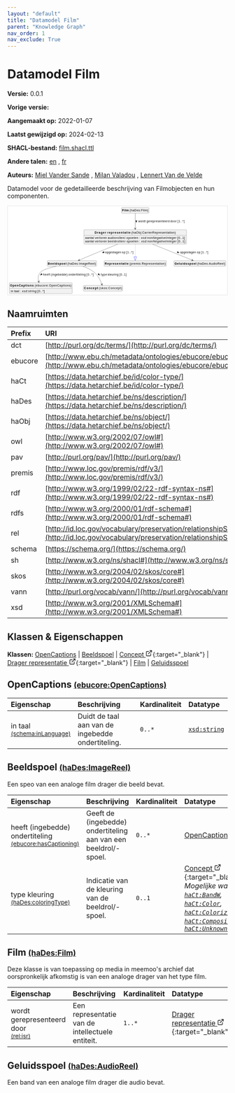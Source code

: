 ```yaml
---
layout: "default"
title: "Datamodel Film"
parent: "Knowledge Graph"
nav_order: 1
nav_exclude: True
---
```

<svg xmlns="http://www.w3.org/2000/svg" style="display: none;"><symbol id="svg-external-link" width="24" height="24" viewBox="0 0 24 24" fill="none" stroke="currentColor" stroke-width="2" stroke-linecap="round" stroke-linejoin="round" class="feather feather-external-link"><title id="svg-external-link-title">(external link)</title><path d="M18 13v6a2 2 0 0 1-2 2H5a2 2 0 0 1-2-2V8a2 2 0 0 1 2-2h6"></path><polyline points="15 3 21 3 21 9"></polyline><line x1="10" y1="14" x2="21" y2="3"></line> </symbol></svg>

Datamodel Film
====================

**Versie:** 0.0.1

**Vorige versie:** 

**Aangemaakt op:** 2022-01-07

**Laatst gewijzigd op:** 2024-02-13

**SHACL-bestand:** [film.shacl.ttl](film.shacl.ttl)

**Andere talen:**
[en](../en)
, [fr](../fr)

**Auteurs:**
[Miel Vander Sande](mailto:miel.vandersande@meemoo.be)
, [Milan Valadou](mailto:milan.valadou@meemoo.be)
, [Lennert Van de Velde](mailto:lennert.vandevelde@meemoo.be)


Datamodel voor de gedetailleerde beschrijving van Filmobjecten en hun componenten.

<div class="wrap">
  <div class="zoom">
  <svg xmlns="http://www.w3.org/2000/svg" xmlns:xlink="http://www.w3.org/1999/xlink" contentStyleType="text/css" preserveAspectRatio="none" version="1.1" viewBox="0 0 1022 414" zoomAndPan="magnify"><defs/><g><a href="#ebucore%3AOpenCaptions" target="_top" title="#ebucore%3AOpenCaptions" xlink:actuate="onRequest" xlink:href="#ebucore%3AOpenCaptions" xlink:show="new" xlink:title="#ebucore%3AOpenCaptions" xlink:type="simple"><g id="elem_ebucore_OpenCaptions"><rect codeLine="15" fill="#F1F1F1" height="50.5938" id="ebucore_OpenCaptions" rx="3.5" ry="3.5" style="stroke:#181818;stroke-width:0.5;" width="293" x="7" y="357"/><text fill="#000000" font-family="sans-serif" font-size="14" font-weight="bold" lengthAdjust="spacing" textLength="111" x="10" y="374.9951">OpenCaptions</text><text fill="#000000" font-family="sans-serif" font-size="14" lengthAdjust="spacing" textLength="4" x="121" y="374.9951"> </text><text fill="#000000" font-family="sans-serif" font-size="14" lengthAdjust="spacing" textLength="172" x="125" y="374.9951">(ebucore:OpenCaptions)</text><line style="stroke:#181818;stroke-width:0.5;" x1="8" x2="299" y1="383.2969" y2="383.2969"/><text fill="#000000" font-family="sans-serif" font-size="14" lengthAdjust="spacing" textLength="12" x="13" y="400.292">in</text><text fill="#000000" font-family="sans-serif" font-size="14" lengthAdjust="spacing" textLength="4" x="25" y="400.292"> </text><text fill="#000000" font-family="sans-serif" font-size="14" lengthAdjust="spacing" textLength="24" x="29" y="400.292">taal</text><text fill="#000000" font-family="sans-serif" font-size="14" lengthAdjust="spacing" textLength="4" x="53" y="400.292"> </text><text fill="#000000" font-family="sans-serif" font-size="14" lengthAdjust="spacing" textLength="5" x="57" y="400.292">:</text><text fill="#000000" font-family="sans-serif" font-size="14" lengthAdjust="spacing" textLength="4" x="62" y="400.292"> </text><text fill="#000000" font-family="sans-serif" font-size="14" font-style="italic" lengthAdjust="spacing" textLength="68" x="66" y="400.292">xsd:string</text><text fill="#000000" font-family="sans-serif" font-size="14" lengthAdjust="spacing" textLength="4" x="134" y="400.292"> </text><text fill="#000000" font-family="sans-serif" font-size="14" lengthAdjust="spacing" textLength="34" x="138" y="400.292">[0..*]</text></g></a><a href="#haDes%3AImageReel" target="_top" title="#haDes%3AImageReel" xlink:actuate="onRequest" xlink:href="#haDes%3AImageReel" xlink:show="new" xlink:title="#haDes%3AImageReel" xlink:type="simple"><g id="elem_haDes_ImageReel"><rect codeLine="16" fill="#F1F1F1" height="26.2969" id="haDes_ImageReel" rx="3.5" ry="3.5" style="stroke:#181818;stroke-width:0.5;" width="230" x="183.5" y="254"/><text fill="#000000" font-family="sans-serif" font-size="14" font-weight="bold" lengthAdjust="spacing" textLength="87" x="186.5" y="271.9951">Beeldspoel</text><text fill="#000000" font-family="sans-serif" font-size="14" lengthAdjust="spacing" textLength="4" x="273.5" y="271.9951"> </text><text fill="#000000" font-family="sans-serif" font-size="14" lengthAdjust="spacing" textLength="133" x="277.5" y="271.9951">(haDes:ImageReel)</text></g></a><a href="../../terms/nl#skos%3AConcept" target="_top" title="../../terms/nl#skos%3AConcept" xlink:actuate="onRequest" xlink:href="../../terms/nl#skos%3AConcept" xlink:show="new" xlink:title="../../terms/nl#skos%3AConcept" xlink:type="simple"><g id="elem_skos_Concept"><rect codeLine="17" fill="#F1F1F1" height="26.2969" id="skos_Concept" rx="3.5" ry="3.5" style="stroke:#181818;stroke-width:0.5;" width="183" x="352" y="369.5"/><text fill="#000000" font-family="sans-serif" font-size="14" font-weight="bold" lengthAdjust="spacing" textLength="66" x="355" y="387.4951">Concept</text><text fill="#000000" font-family="sans-serif" font-size="14" lengthAdjust="spacing" textLength="4" x="421" y="387.4951"> </text><text fill="#000000" font-family="sans-serif" font-size="14" lengthAdjust="spacing" textLength="107" x="425" y="387.4951">(skos:Concept)</text></g></a><a href="../../audiovisual/nl#haObj%3ACarrierRepresentation" target="_top" title="../../audiovisual/nl#haObj%3ACarrierRepresentation" xlink:actuate="onRequest" xlink:href="../../audiovisual/nl#haObj%3ACarrierRepresentation" xlink:show="new" xlink:title="../../audiovisual/nl#haObj%3ACarrierRepresentation" xlink:type="simple"><g id="elem_haObj_CarrierRepresentation"><rect codeLine="18" fill="#F1F1F1" height="66.8906" id="haObj_CarrierRepresentation" rx="3.5" ry="3.5" style="stroke:#181818;stroke-width:0.5;" width="478" x="354.5" y="110"/><text fill="#000000" font-family="sans-serif" font-size="14" font-weight="bold" lengthAdjust="spacing" textLength="54" x="404.5" y="127.9951">Drager</text><text fill="#000000" font-family="sans-serif" font-size="14" font-weight="bold" lengthAdjust="spacing" textLength="5" x="458.5" y="127.9951"> </text><text fill="#000000" font-family="sans-serif" font-size="14" font-weight="bold" lengthAdjust="spacing" textLength="108" x="463.5" y="127.9951">representatie</text><text fill="#000000" font-family="sans-serif" font-size="14" lengthAdjust="spacing" textLength="4" x="571.5" y="127.9951"> </text><text fill="#000000" font-family="sans-serif" font-size="14" lengthAdjust="spacing" textLength="207" x="575.5" y="127.9951">(haObj:CarrierRepresentation)</text><line style="stroke:#181818;stroke-width:0.5;" x1="355.5" x2="831.5" y1="136.2969" y2="136.2969"/><text fill="#000000" font-family="sans-serif" font-size="14" lengthAdjust="spacing" textLength="41" x="360.5" y="153.292">aantal</text><text fill="#000000" font-family="sans-serif" font-size="14" lengthAdjust="spacing" textLength="4" x="401.5" y="153.292"> </text><text fill="#000000" font-family="sans-serif" font-size="14" lengthAdjust="spacing" textLength="56" x="405.5" y="153.292">verloren</text><text fill="#000000" font-family="sans-serif" font-size="14" lengthAdjust="spacing" textLength="4" x="461.5" y="153.292"> </text><text fill="#000000" font-family="sans-serif" font-size="14" lengthAdjust="spacing" textLength="142" x="465.5" y="153.292">audiorollen/-spoelen</text><text fill="#000000" font-family="sans-serif" font-size="14" lengthAdjust="spacing" textLength="4" x="607.5" y="153.292"> </text><text fill="#000000" font-family="sans-serif" font-size="14" lengthAdjust="spacing" textLength="5" x="611.5" y="153.292">:</text><text fill="#000000" font-family="sans-serif" font-size="14" lengthAdjust="spacing" textLength="4" x="616.5" y="153.292"> </text><text fill="#000000" font-family="sans-serif" font-size="14" font-style="italic" lengthAdjust="spacing" textLength="165" x="620.5" y="153.292">xsd:nonNegativeInteger</text><text fill="#000000" font-family="sans-serif" font-size="14" lengthAdjust="spacing" textLength="4" x="785.5" y="153.292"> </text><text fill="#000000" font-family="sans-serif" font-size="14" lengthAdjust="spacing" textLength="36" x="789.5" y="153.292">[0..1]</text><text fill="#000000" font-family="sans-serif" font-size="14" lengthAdjust="spacing" textLength="41" x="360.5" y="169.5889">aantal</text><text fill="#000000" font-family="sans-serif" font-size="14" lengthAdjust="spacing" textLength="4" x="401.5" y="169.5889"> </text><text fill="#000000" font-family="sans-serif" font-size="14" lengthAdjust="spacing" textLength="56" x="405.5" y="169.5889">verloren</text><text fill="#000000" font-family="sans-serif" font-size="14" lengthAdjust="spacing" textLength="4" x="461.5" y="169.5889"> </text><text fill="#000000" font-family="sans-serif" font-size="14" lengthAdjust="spacing" textLength="143" x="465.5" y="169.5889">beeldrollen/-spoelen</text><text fill="#000000" font-family="sans-serif" font-size="14" lengthAdjust="spacing" textLength="4" x="608.5" y="169.5889"> </text><text fill="#000000" font-family="sans-serif" font-size="14" lengthAdjust="spacing" textLength="5" x="612.5" y="169.5889">:</text><text fill="#000000" font-family="sans-serif" font-size="14" lengthAdjust="spacing" textLength="4" x="617.5" y="169.5889"> </text><text fill="#000000" font-family="sans-serif" font-size="14" font-style="italic" lengthAdjust="spacing" textLength="165" x="621.5" y="169.5889">xsd:nonNegativeInteger</text><text fill="#000000" font-family="sans-serif" font-size="14" lengthAdjust="spacing" textLength="4" x="786.5" y="169.5889"> </text><text fill="#000000" font-family="sans-serif" font-size="14" lengthAdjust="spacing" textLength="36" x="790.5" y="169.5889">[0..1]</text></g></a><a href="#premis%3ARepresentation" target="_top" title="#premis%3ARepresentation" xlink:actuate="onRequest" xlink:href="#premis%3ARepresentation" xlink:show="new" xlink:title="#premis%3ARepresentation" xlink:type="simple"><g id="elem_premis_Representation"><rect codeLine="19" fill="#F1F1F1" height="26.2969" id="premis_Representation" rx="3.5" ry="3.5" style="stroke:#181818;stroke-width:0.5;" width="290" x="448.5" y="254"/><text fill="#000000" font-family="sans-serif" font-size="14" font-weight="bold" lengthAdjust="spacing" textLength="111" x="451.5" y="271.9951">Representatie</text><text fill="#000000" font-family="sans-serif" font-size="14" lengthAdjust="spacing" textLength="4" x="562.5" y="271.9951"> </text><text fill="#000000" font-family="sans-serif" font-size="14" lengthAdjust="spacing" textLength="169" x="566.5" y="271.9951">(premis:Representation)</text></g></a><a href="#haDes%3AFilm" target="_top" title="#haDes%3AFilm" xlink:actuate="onRequest" xlink:href="#haDes%3AFilm" xlink:show="new" xlink:title="#haDes%3AFilm" xlink:type="simple"><g id="elem_haDes_Film"><rect codeLine="20" fill="#F1F1F1" height="26.2969" id="haDes_Film" rx="3.5" ry="3.5" style="stroke:#181818;stroke-width:0.5;" width="128" x="529.5" y="7"/><text fill="#000000" font-family="sans-serif" font-size="14" font-weight="bold" lengthAdjust="spacing" textLength="31" x="532.5" y="24.9951">Film</text><text fill="#000000" font-family="sans-serif" font-size="14" lengthAdjust="spacing" textLength="4" x="563.5" y="24.9951"> </text><text fill="#000000" font-family="sans-serif" font-size="14" lengthAdjust="spacing" textLength="87" x="567.5" y="24.9951">(haDes:Film)</text></g></a><a href="#haDes%3AAudioReel" target="_top" title="#haDes%3AAudioReel" xlink:actuate="onRequest" xlink:href="#haDes%3AAudioReel" xlink:show="new" xlink:title="#haDes%3AAudioReel" xlink:type="simple"><g id="elem_haDes_AudioReel"><rect codeLine="21" fill="#F1F1F1" height="26.2969" id="haDes_AudioReel" rx="3.5" ry="3.5" style="stroke:#181818;stroke-width:0.5;" width="242" x="773.5" y="254"/><text fill="#000000" font-family="sans-serif" font-size="14" font-weight="bold" lengthAdjust="spacing" textLength="102" x="776.5" y="271.9951">Geluidsspoel</text><text fill="#000000" font-family="sans-serif" font-size="14" lengthAdjust="spacing" textLength="4" x="878.5" y="271.9951"> </text><text fill="#000000" font-family="sans-serif" font-size="14" lengthAdjust="spacing" textLength="130" x="882.5" y="271.9951">(haDes:AudioReel)</text></g></a><g id="link_haDes_ImageReel_ebucore_OpenCaptions"><path codeLine="28" d="M226.16,280.05 C193.56,287.1 160.2,297.16 150.5,310 C140.54,323.18 140.3951,336.1227 143.8451,351.1227 " fill="none" id="haDes_ImageReel-to-ebucore_OpenCaptions" style="stroke:#454645;stroke-width:1.0;"/><polygon fill="#454645" points="145.19,356.97,147.0709,347.3024,144.0693,352.0972,139.2745,349.0956,145.19,356.97" style="stroke:#454645;stroke-width:1.0;"/><polygon fill="#000000" points="151.7155,321.834,160.4824,318.1473,156.6411,313.6983,151.7155,321.834" style="stroke:#000000;stroke-width:1.0;"/><text fill="#000000" font-family="sans-serif" font-size="13" lengthAdjust="spacing" textLength="33" x="164.5" y="323.0669">heeft</text><text fill="#000000" font-family="sans-serif" font-size="13" lengthAdjust="spacing" textLength="4" x="197.5" y="323.0669"> </text><text fill="#000000" font-family="sans-serif" font-size="13" lengthAdjust="spacing" textLength="77" x="201.5" y="323.0669">(ingebedde)</text><text fill="#000000" font-family="sans-serif" font-size="13" lengthAdjust="spacing" textLength="4" x="278.5" y="323.0669"> </text><text fill="#000000" font-family="sans-serif" font-size="13" lengthAdjust="spacing" textLength="80" x="282.5" y="323.0669">ondertiteling</text><text fill="#000000" font-family="sans-serif" font-size="13" lengthAdjust="spacing" textLength="4" x="362.5" y="323.0669"> </text><text fill="#000000" font-family="sans-serif" font-size="13" lengthAdjust="spacing" textLength="33" x="366.5" y="323.0669">[0..*]</text></g><g id="link_haDes_ImageReel_skos_Concept"><path codeLine="29" d="M348.84,280.04 C367.91,286.51 388.79,296.1 404.5,310 C423.03,326.4 432.5071,348.1133 437.8771,363.8033 " fill="none" id="haDes_ImageReel-to-skos_Concept" style="stroke:#454645;stroke-width:1.0;"/><polygon fill="#454645" points="439.82,369.48,440.6901,359.6697,438.2009,364.7494,433.1212,362.2602,439.82,369.48" style="stroke:#454645;stroke-width:1.0;"/><polygon fill="#000000" points="428.1417,321.9924,423.5675,313.6541,419.54,317.9352,428.1417,321.9924" style="stroke:#000000;stroke-width:1.0;"/><text fill="#000000" font-family="sans-serif" font-size="13" lengthAdjust="spacing" textLength="28" x="433.5" y="323.0669">type</text><text fill="#000000" font-family="sans-serif" font-size="13" lengthAdjust="spacing" textLength="4" x="461.5" y="323.0669"> </text><text fill="#000000" font-family="sans-serif" font-size="13" lengthAdjust="spacing" textLength="50" x="465.5" y="323.0669">kleuring</text><text fill="#000000" font-family="sans-serif" font-size="13" lengthAdjust="spacing" textLength="4" x="515.5" y="323.0669"> </text><text fill="#000000" font-family="sans-serif" font-size="13" lengthAdjust="spacing" textLength="34" x="519.5" y="323.0669">[0..1]</text></g><g id="link_haObj_CarrierRepresentation_premis_Representation"><path codeLine="33" d="M593.5,177.06 C593.5,202.37 593.5,218.06 593.5,235.83 " fill="none" id="haObj_CarrierRepresentation-to-premis_Representation" style="stroke:#0000FF;stroke-width:1.0;stroke-dasharray:1.0,3.0;"/><polygon fill="none" points="593.5,253.83,599.5,235.83,587.5,235.83,593.5,253.83" style="stroke:#0000FF;stroke-width:1.0;"/></g><g id="link_haObj_CarrierRepresentation_haDes_AudioReel"><path codeLine="38" d="M674.16,177.06 C737.03,202.44 815.2165,233.9933 859.1465,251.7333 " fill="none" id="haObj_CarrierRepresentation-to-haDes_AudioReel" style="stroke:#454645;stroke-width:1.0;"/><polygon fill="#454645" points="864.71,253.98,857.8625,246.901,860.0738,252.1078,854.867,254.319,864.71,253.98" style="stroke:#454645;stroke-width:1.0;"/><polygon fill="#000000" points="798.1365,217.438,790.8491,211.327,788.6489,216.7775,798.1365,217.438" style="stroke:#000000;stroke-width:1.0;"/><text fill="#000000" font-family="sans-serif" font-size="13" lengthAdjust="spacing" textLength="74" x="802.5" y="220.0669">opgeslagen</text><text fill="#000000" font-family="sans-serif" font-size="13" lengthAdjust="spacing" textLength="4" x="876.5" y="220.0669"> </text><text fill="#000000" font-family="sans-serif" font-size="13" lengthAdjust="spacing" textLength="16" x="880.5" y="220.0669">op</text><text fill="#000000" font-family="sans-serif" font-size="13" lengthAdjust="spacing" textLength="4" x="896.5" y="220.0669"> </text><text fill="#000000" font-family="sans-serif" font-size="13" lengthAdjust="spacing" textLength="33" x="900.5" y="220.0669">[1..*]</text></g><g id="link_haObj_CarrierRepresentation_haDes_ImageReel"><path codeLine="39" d="M512.71,177.1 C489.09,186.68 463.24,197.21 439.5,207 C400.49,223.08 361.0793,239.6105 332.6193,251.6005 " fill="none" id="haObj_CarrierRepresentation-to-haDes_ImageReel" style="stroke:#454645;stroke-width:1.0;"/><polygon fill="#454645" points="327.09,253.93,336.937,254.122,331.6978,251.9888,333.831,246.7496,327.09,253.93" style="stroke:#454645;stroke-width:1.0;"/><polygon fill="#000000" points="439.8797,217.4777,449.3613,216.7358,447.1144,211.3044,439.8797,217.4777" style="stroke:#000000;stroke-width:1.0;"/><text fill="#000000" font-family="sans-serif" font-size="13" lengthAdjust="spacing" textLength="74" x="453.5" y="220.0669">opgeslagen</text><text fill="#000000" font-family="sans-serif" font-size="13" lengthAdjust="spacing" textLength="4" x="527.5" y="220.0669"> </text><text fill="#000000" font-family="sans-serif" font-size="13" lengthAdjust="spacing" textLength="16" x="531.5" y="220.0669">op</text><text fill="#000000" font-family="sans-serif" font-size="13" lengthAdjust="spacing" textLength="4" x="547.5" y="220.0669"> </text><text fill="#000000" font-family="sans-serif" font-size="13" lengthAdjust="spacing" textLength="33" x="551.5" y="220.0669">[1..*]</text></g><g id="link_haDes_Film_haObj_CarrierRepresentation"><path codeLine="43" d="M593.5,33.09 C593.5,50.8 593.5,78.42 593.5,103.74 " fill="none" id="haDes_Film-to-haObj_CarrierRepresentation" style="stroke:#454645;stroke-width:1.0;"/><polygon fill="#454645" points="593.5,109.74,597.5,100.74,593.5,104.74,589.5,100.74,593.5,109.74" style="stroke:#454645;stroke-width:1.0;"/><polygon fill="#000000" points="598.5,76.5664,601.4389,67.5213,595.5611,67.5213,598.5,76.5664" style="stroke:#000000;stroke-width:1.0;"/><text fill="#000000" font-family="sans-serif" font-size="13" lengthAdjust="spacing" textLength="35" x="607.5" y="76.0669">wordt</text><text fill="#000000" font-family="sans-serif" font-size="13" lengthAdjust="spacing" textLength="4" x="642.5" y="76.0669"> </text><text fill="#000000" font-family="sans-serif" font-size="13" lengthAdjust="spacing" textLength="107" x="646.5" y="76.0669">gerepresenteerd</text><text fill="#000000" font-family="sans-serif" font-size="13" lengthAdjust="spacing" textLength="4" x="753.5" y="76.0669"> </text><text fill="#000000" font-family="sans-serif" font-size="13" lengthAdjust="spacing" textLength="29" x="757.5" y="76.0669">door</text><text fill="#000000" font-family="sans-serif" font-size="13" lengthAdjust="spacing" textLength="4" x="786.5" y="76.0669"> </text><text fill="#000000" font-family="sans-serif" font-size="13" lengthAdjust="spacing" textLength="33" x="790.5" y="76.0669">[1..*]</text></g></g></svg>
  </div>
</div>

## Naamruimten

| Prefix | URI      |
| :----- | :------- |
| dct     | [http://purl.org/dc/terms/](http://purl.org/dc/terms/) |
| ebucore     | [http://www.ebu.ch/metadata/ontologies/ebucore/ebucore#](http://www.ebu.ch/metadata/ontologies/ebucore/ebucore#) |
| haCt     | [https://data.hetarchief.be/id/color-type/](https://data.hetarchief.be/id/color-type/) |
| haDes     | [https://data.hetarchief.be/ns/description/](https://data.hetarchief.be/ns/description/) |
| haObj     | [https://data.hetarchief.be/ns/object/](https://data.hetarchief.be/ns/object/) |
| owl     | [http://www.w3.org/2002/07/owl#](http://www.w3.org/2002/07/owl#) |
| pav     | [http://purl.org/pav/](http://purl.org/pav/) |
| premis     | [http://www.loc.gov/premis/rdf/v3/](http://www.loc.gov/premis/rdf/v3/) |
| rdf     | [http://www.w3.org/1999/02/22-rdf-syntax-ns#](http://www.w3.org/1999/02/22-rdf-syntax-ns#) |
| rdfs     | [http://www.w3.org/2000/01/rdf-schema#](http://www.w3.org/2000/01/rdf-schema#) |
| rel     | [http://id.loc.gov/vocabulary/preservation/relationshipSubType/](http://id.loc.gov/vocabulary/preservation/relationshipSubType/) |
| schema     | [https://schema.org/](https://schema.org/) |
| sh     | [http://www.w3.org/ns/shacl#](http://www.w3.org/ns/shacl#) |
| skos     | [http://www.w3.org/2004/02/skos/core#](http://www.w3.org/2004/02/skos/core#) |
| vann     | [http://purl.org/vocab/vann/](http://purl.org/vocab/vann/) |
| xsd     | [http://www.w3.org/2001/XMLSchema#](http://www.w3.org/2001/XMLSchema#) |

## Klassen & Eigenschappen

**Klassen:** 
 [OpenCaptions](#ebucore%3AOpenCaptions) |  [Beeldspoel](#haDes%3AImageReel) |  [Concept <svg class="svg-external-link" viewBox="0 0 24 24" aria-labelledby="svg-external-link-title"><use xlink:href="#svg-external-link"></use></svg>](../../terms/nl#skos%3AConcept){:target="_blank"} |  [Drager representatie <svg class="svg-external-link" viewBox="0 0 24 24" aria-labelledby="svg-external-link-title"><use xlink:href="#svg-external-link"></use></svg>](../../audiovisual/nl#haObj%3ACarrierRepresentation){:target="_blank"} |  [Film](#haDes%3AFilm) |  [Geluidsspoel](#haDes%3AAudioReel)
## <a id="ebucore%3AOpenCaptions"></a>OpenCaptions <small>[(ebucore:OpenCaptions)](http://www.ebu.ch/metadata/ontologies/ebucore/ebucore#OpenCaptions)</small>




| Eigenschap | Beschrijving | Kardinaliteit | Datatype |
| :------ | :---------- | :---------- | :------- |
| <a id='schema%3AinLanguage'></a>in taal <br> <small>[(schema:inLanguage)](https://schema.org/inLanguage)</small> | Duidt de taal aan van de ingebedde ondertiteling. | `0..*` | [`xsd:string`](http://www.w3.org/2001/XMLSchema#string)  |

## <a id="haDes%3AImageReel"></a>Beeldspoel <small>[(haDes:ImageReel)](https://data.hetarchief.be/ns/description/ImageReel)</small>


Een speo van een analoge film drager die beeld bevat.

| Eigenschap | Beschrijving | Kardinaliteit | Datatype |
| :------ | :---------- | :---------- | :------- |
| <a id='ebucore%3AhasCaptioning'></a>heeft (ingebedde) ondertiteling <br> <small>[(ebucore:hasCaptioning)](http://www.ebu.ch/metadata/ontologies/ebucore/ebucore#hasCaptioning)</small> | Geeft de (ingebedde) ondertiteling aan van een beeldrol/-spoel. | `0..*` | [OpenCaptions](#ebucore%3AOpenCaptions)  |
| <a id='haDes%3AcoloringType'></a>type kleuring <br> <small>[(haDes:coloringType)](https://data.hetarchief.be/ns/description/coloringType)</small> | Indicatie van de kleuring van de beeldrol/-spoel. | `0..1` | [Concept <svg class="svg-external-link" viewBox="0 0 24 24" aria-labelledby="svg-external-link-title"><use xlink:href="#svg-external-link"></use></svg>](../../terms/nl#skos%3AConcept){:target="_blank"} <br>_Mogelijke waarden: [`haCt:BandW`](https://data.hetarchief.be/id/color-type/BandW), [`haCt:Color`](https://data.hetarchief.be/id/color-type/Color), [`haCt:Colorized`](https://data.hetarchief.be/id/color-type/Colorized), [`haCt:Composite`](https://data.hetarchief.be/id/color-type/Composite), [`haCt:UnknownColorType`](https://data.hetarchief.be/id/color-type/UnknownColorType)_ |

## <a id="haDes%3AFilm"></a>Film <small>[(haDes:Film)](https://data.hetarchief.be/ns/description/Film)</small>


Deze klasse is van toepassing op media in meemoo's archief dat oorspronkelijk afkomstig is van een analoge drager van het type film.

| Eigenschap | Beschrijving | Kardinaliteit | Datatype |
| :------ | :---------- | :---------- | :------- |
| <a id='rel%3Aisr'></a>wordt gerepresenteerd door <br> <small>[(rel:isr)](http://id.loc.gov/vocabulary/preservation/relationshipSubType/isr)</small> | Een representatie van de intellectuele entiteit. | `1..*` | [Drager representatie <svg class="svg-external-link" viewBox="0 0 24 24" aria-labelledby="svg-external-link-title"><use xlink:href="#svg-external-link"></use></svg>](../../audiovisual/nl#haObj%3ACarrierRepresentation){:target="_blank"}  |

## <a id="haDes%3AAudioReel"></a>Geluidsspoel <small>[(haDes:AudioReel)](https://data.hetarchief.be/ns/description/AudioReel)</small>


Een band van een analoge film drager die audio bevat.


[^1]: Unieke taallabels vereist
<style>
.zoom > svg {
    width: 100%;
    height: auto;
    background-color: #fff;
}

.zoom > svg text{
   -webkit-user-select: none;
   -moz-user-select: none;
   -ms-user-select: none;
   user-select: none;
}

.wrap {
  overflow: hidden;
  border: 1px solid #E6E6E6;
}

.zoom {
  position: relative;
}

.zoom:hover {
  transform: scale(2.0); cursor: grab;
}
.svg-external-link {
  width: 16px;
  height: 16px;
}
</style>
<script>
var svg = document.querySelector('svg[zoomAndPan="magnify"]');
var zoomDiv = document.querySelector('.zoom');
zoomDiv.addEventListener('mouseleave', onMouseOutZoomDiv);
if (window.PointerEvent) {
  svg.addEventListener('pointerdown', onPointerDown);
  svg.addEventListener('pointerup', onPointerUp);
  svg.addEventListener('pointerleave', onPointerUp); 
  svg.addEventListener('pointermove', onPointerMove); 
} else {

  svg.addEventListener('mousedown', onPointerDown); 
  svg.addEventListener('mouseup', onPointerUp); 
  svg.addEventListener('mouseleave', onPointerUp); 
  svg.addEventListener('mousemove', onPointerMove); 

  svg.addEventListener('touchstart', onPointerDown);
  svg.addEventListener('touchend', onPointerUp);
  svg.addEventListener('touchmove', onPointerMove); 
}

function getPointFromEvent (event) {
  var point = {x:0, y:0};
  if (event.targetTouches) {
    point.x = event.targetTouches[0].clientX;
    point.y = event.targetTouches[0].clientY;
  } else {
    point.x = event.clientX;
    point.y = event.clientY;
  }
  
  return point;
}

var isPointerDown = false;

var pointerOrigin = {
  x: 0,
  y: 0
};

function onPointerDown(event) {
  isPointerDown = true; 
  
  var pointerPosition = getPointFromEvent(event);
  pointerOrigin.x = pointerPosition.x;
  pointerOrigin.y = pointerPosition.y;
}

var originalViewBoxString = svg.getAttribute('viewBox');
var originalViewBoxList= svg.viewBox.baseVal;

var originalViewBox = {
    x: originalViewBoxList.x,
    y: originalViewBoxList.y,
    width: originalViewBoxList.width,
    height: originalViewBoxList.height
};

var viewBox = structuredClone(originalViewBox);
console.log(viewBox);
var newViewBox = {
  x: 0,
  y: 0
};

var ratio = viewBox.width / svg.getBoundingClientRect().width;
window.addEventListener('resize', function() {
  ratio = viewBox.width / svg.getBoundingClientRect().width;
});

function onPointerMove (event) {
  if (!isPointerDown) {
    return;
  }
  event.preventDefault();

  var pointerPosition = getPointFromEvent(event);

  newViewBox.x = viewBox.x - ((pointerPosition.x - pointerOrigin.x) * ratio);
  newViewBox.y = viewBox.y - ((pointerPosition.y - pointerOrigin.y) * ratio);

  var viewBoxString = `${newViewBox.x} ${newViewBox.y} ${viewBox.width} ${viewBox.height}`;
  svg.setAttribute('viewBox', viewBoxString);
}

function onPointerUp() {
  isPointerDown = false;

  viewBox.x = newViewBox.x;
  viewBox.y = newViewBox.y;
}
function onMouseOutZoomDiv(event) {

  var viewBoxString = structuredClone(originalViewBoxString);
  viewBox.x = 0;
  viewBox.y = 0;
  svg.setAttribute('viewBox', originalViewBoxString);
}

</script>
